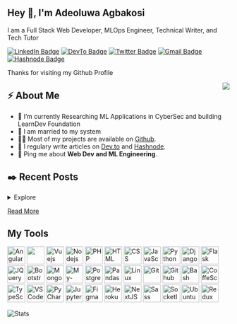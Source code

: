 <h2>Hey 👋, I'm Adeoluwa Agbakosi</h2>
<p>I am a Full Stack Web Developer, MLOps Engineer, Technical Writer, and Tech Tutor</p>
<p><a href="www.linkedin.com/in/adeoluwa-agbakosi-687023219"><img src="https://img.shields.io/badge/-Adeoluwa%20Agbakosi-blue?style=plastic&amp;labelColor=blue&amp;logo=LinkedIn&amp;link=www.linkedin.com/in/adeoluwa-agbakosi-687023219" alt="LinkedIn Badge"></a> <a href="https://dev.to/dev180memes"><img src="https://img.shields.io/badge/-Dev--180Memes-000000?style=plastic&amp;labelColor=000&amp;logo=dev.to&amp;link=https://dev.to/dev180memes" alt="DevTo Badge"></a> <a href="https://twitter.com/Dev_180Memes"><img src="https://img.shields.io/badge/-Dev__180Memes-informational?style=plastic&amp;labelColor=informational&amp;logo=Twitter&amp;link=https://twitter.com/Dev_180Memes" alt="Twitter Badge"></a> <a href="mailto:adeoluwaagbakosi@gmail.com"><img src="https://img.shields.io/badge/-Adeoluwa%20Agbakosi-fff?style=plastic&amp;labelColor=fff&amp;logo=Gmail&amp;link=mailto:adeoluwaagbakosi@gmail.com" alt="Gmail Badge"></a> <a href="https://dev180memes.hashnode.dev/"><img src="https://img.shields.io/badge/-DevNext-000000?style=plastic&amp;labelColor=000&amp;logo=Hashnode&amp;link=mailto:adeoluwaagbakosi@gmail.com" alt="Hashnode Badge"></a></p>
<p> Thanks for visiting my Github Profile </p>
<img align="right" src="https://media1.giphy.com/media/13HgwGsXF0aiGY/giphy.gif" />
<h2>⚡️ About Me</h2>
<ul>
<li>🔭 I’m currently Researching ML Applications in CyberSec and building LearnDev Foundation</li>
<li>🧐 I am married to my system</li>
<li>👨‍💻 Most of my projects are available on <a href="https://github.com/Dev-180Memes">Github</a>.</li>
<li>📝 I regulary write articles on <a href="https://dev.to/dev180memes">Dev.to</a> and <a href="https://dev180memes.hashnode.dev/">Hashnode</a>.</li>
<li>💬 Ping me about <strong>Web Dev and ML Engineering</strong>.</li>
<!-- <li>📙 Check out my <a href=" ">resume</a>.</li> -->
</ul>
<h2>✒️ Recent Posts</h2>
<details>
    <summary>Explore</summary>
    <li><a target="_blank" href="https://dev.to/dev180memes/deploying-recommender-systems-algorithm-to-a-web-app-1gbo">Deploying Recommender Systems Algorithm To A Web App.</a></li>
    <li><a target="_blank" href="https://dev.to/dev180memes/cyber-security-a-run-through-1jkl">Cyber Security: A Run Through</a></li>
    <li><a target="_blank" href="https://dev180memes.hashnode.dev/series/javascript-advanced">Building A URL Shortener</a></li>
</details>
<p><a target="_blank" href="https://dev180memes.hashnode.dev/">Read More</a></p>
<h2> My Tools </h2>
<p align="left">
  <img src="https://cdn.jsdelivr.net/gh/devicons/devicon/icons/angularjs/angularjs-original.svg" alt="Angular" height="40" width="40" />
  <img src="https://cdn.jsdelivr.net/gh/devicons/devicon/icons/react/react-original.svg" ait="React" height="40" width="40" />
  <img src="https://cdn.jsdelivr.net/gh/devicons/devicon/icons/vuejs/vuejs-original.svg" alt="Vuejs" height="40" width="40" />
  <img src="https://cdn.jsdelivr.net/gh/devicons/devicon/icons/nodejs/nodejs-original-wordmark.svg" alt="Nodejs" height="40" width="40" />
  <img src="https://cdn.jsdelivr.net/gh/devicons/devicon/icons/php/php-original.svg" alt="PHP" height="40" width="40" />
  <img src="https://cdn.jsdelivr.net/gh/devicons/devicon/icons/html5/html5-original.svg" alt="HTML" height="40" width="40" />
  <img src="https://cdn.jsdelivr.net/gh/devicons/devicon/icons/css3/css3-original.svg" alt="CSS" height="40" width="40"/>
  <img src="https://cdn.jsdelivr.net/gh/devicons/devicon/icons/javascript/javascript-original.svg" alt="JavaScript" height="40" width="40"/>
  <img src="https://cdn.jsdelivr.net/gh/devicons/devicon/icons/python/python-original.svg" alt="Python" height="40" width="40"/>
  <img src="https://cdn.jsdelivr.net/gh/devicons/devicon/icons/django/django-plain.svg" alt="Django" height="40" width="40"/>
  <img src="https://cdn.jsdelivr.net/gh/devicons/devicon/icons/flask/flask-original.svg" alt="Flask" height="40" width="40"/>
  <img src="https://cdn.jsdelivr.net/gh/devicons/devicon/icons/jquery/jquery-original.svg" alt="JQuery" height="40" width="40"/>
  <img src="https://cdn.jsdelivr.net/gh/devicons/devicon/icons/bootstrap/bootstrap-original.svg" alt="Bootstrap" height="40" width="40"/>
  <img src="https://cdn.jsdelivr.net/gh/devicons/devicon/icons/mongodb/mongodb-original.svg" alt="MongoDB" height="40" width="40"/>
  <img src="https://cdn.jsdelivr.net/gh/devicons/devicon/icons/mysql/mysql-original.svg" alt="My-SQL" height="40" width="40"/>
  <img src="https://cdn.jsdelivr.net/gh/devicons/devicon/icons/postgresql/postgresql-original.svg" alt="PostgreSQL" height="40" width="40"/>
  <img src="https://cdn.jsdelivr.net/gh/devicons/devicon/icons/pandas/pandas-original.svg" alt="Pandas" height="40" width="40"/>
  <img src="https://cdn.jsdelivr.net/gh/devicons/devicon/icons/linux/linux-original.svg" alt="Linux" height="40" width="40"/>
  <img src="https://cdn.jsdelivr.net/gh/devicons/devicon/icons/git/git-original.svg" alt="Git" height="40" width="40"/>
  <img src="https://cdn.jsdelivr.net/gh/devicons/devicon/icons/github/github-original.svg" alt="Github" height="40" width="40"/>
  <img src="https://cdn.jsdelivr.net/gh/devicons/devicon/icons/bash/bash-original.svg" alt="Bash" height="40" width="40"/>
  <img src="https://cdn.jsdelivr.net/gh/devicons/devicon/icons/coffeescript/coffeescript-original.svg" alt="CoffeScript" height="40" width="40"/>
  <img src="https://cdn.jsdelivr.net/gh/devicons/devicon/icons/typescript/typescript-original.svg" alt="TypeScript" height="40" width="40"/>
  <img src="https://cdn.jsdelivr.net/gh/devicons/devicon/icons/vscode/vscode-original.svg" alt="VSCode" height="40" width="40"/>
  <img src="https://cdn.jsdelivr.net/gh/devicons/devicon/icons/pycharm/pycharm-original.svg" alt="PyCharm" height="40" width="40"/>
  <img src="https://cdn.jsdelivr.net/gh/devicons/devicon/icons/jupyter/jupyter-original.svg" alt="Jupyter" height="40" width="40"/>
  <img src="https://cdn.jsdelivr.net/gh/devicons/devicon/icons/figma/figma-original.svg" alt="Figma" height="40" width="40"/>
  <img src="https://cdn.jsdelivr.net/gh/devicons/devicon/icons/heroku/heroku-original.svg" alt="Heroku" height="40" width="40"/>
  <img src="https://cdn.jsdelivr.net/gh/devicons/devicon/icons/nextjs/nextjs-original.svg" alt="NextJS" height="40" width="40"/>
  <img src="https://cdn.jsdelivr.net/gh/devicons/devicon/icons/sass/sass-original.svg" alt="Sass" height="40" width="40"/>
  <img src="https://cdn.jsdelivr.net/gh/devicons/devicon/icons/socketio/socketio-original.svg" alt="SocketIO" height="40" width="40"/>
  <img src="https://cdn.jsdelivr.net/gh/devicons/devicon/icons/ubuntu/ubuntu-plain.svg" alt="Ubuntu" height="40" width="40"/>
  <img src="https://cdn.jsdelivr.net/gh/devicons/devicon/icons/redux/redux-original.svg" alt="Redux" height="40" width="40"/>
</p>
<img src="https://github-readme-stats.vercel.app/api?username=Dev-180Memes&show_icons=true&hide_border=true" alt="Stats" />
